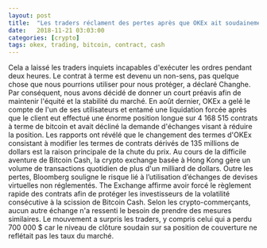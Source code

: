 ```yaml
---
layout: post
title:  "Les traders réclament des pertes après que OKEx ait soudainement réglé des contrats au comptant Bitcoin"
date:   2018-11-21 03:03:00
categories: [crypto]
tags: okex, trading, bitcoin, contract, cash
---
```

Cela a laissé les traders inquiets incapables d'exécuter les ordres pendant deux heures. Le contrat à terme est devenu un non-sens, pas quelque chose que nous pourrions utiliser pour nous protéger, a déclaré Changhe. Par conséquent, nous avons décidé de donner un court préavis afin de maintenir l'équité et la stabilité du marché. En août dernier, OKEx a gelé le compte de l'un de ses utilisateurs et entamé une liquidation forcée après que le client eut effectué une énorme position longue sur 4 168 515 contrats à terme de bitcoin et avait décliné la demande d'échanges visant à réduire la position. Les rapports ont révélé que le changement des termes d'OKEx consistant à modifier les termes de contrats dérivés de 135 millions de dollars est la raison principale de la chute du prix. Au cours de la difficile aventure de Bitcoin Cash, la crypto exchange basée à Hong Kong gère un volume de transactions quotidien de plus d'un milliard de dollars. Outre les pertes, Bloomberg souligne le risque lié à l’utilisation d’échanges de devises virtuelles non réglementés. The Exchange affirme avoir forcé le règlement rapide des contrats afin de protéger les investisseurs de la volatilité consécutive à la scission de Bitcoin Cash. Selon les crypto-commerçants, aucun autre échange n'a ressenti le besoin de prendre des mesures similaires. Le mouvement a surpris les traders, y compris celui qui a perdu 700 000 $ car le niveau de clôture soudain sur sa position de couverture ne reflétait pas les taux du marché.

